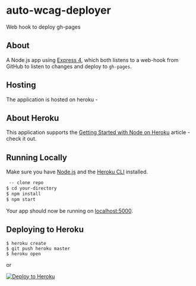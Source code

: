 # auto-wcag-deployer
Web hook to deploy gh-pages


## About
A Node.js app using [Express 4](http://expressjs.com/), which both listens to a web-hook from GitHub to listen to changes and deploy to `gh-pages`.

## Hosting
The application is hosted on heroku - 

## About Heroku
This application supports the [Getting Started with Node on Heroku](https://devcenter.heroku.com/articles/getting-started-with-nodejs) article - check it out.

## Running Locally
Make sure you have [Node.js](http://nodejs.org/) and the [Heroku CLI](https://cli.heroku.com/) installed.

```sh
 -- clone repo
$ cd your-directory
$ npm install
$ npm start
```

Your app should now be running on [localhost:5000](http://localhost:5000/).

## Deploying to Heroku

```
$ heroku create
$ git push heroku master
$ heroku open
```
or

[![Deploy to Heroku](https://www.herokucdn.com/deploy/button.png)](https://heroku.com/deploy)

